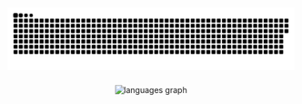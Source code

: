 <img src="https://raw.githubusercontent.com/MILKSHAKEDEAMORA/MILKSHAKEDEAMORA/output/snake.svg" alt="Snake animation" />

###

<div align="center">
  <img src="https://github-readme-stats.vercel.app/api/top-langs?username=MILKSHAKEDEAMORA&locale=en&hide_title=false&layout=compact&card_width=320&langs_count=5&theme=dracula&hide_border=false&order=2" height="150" alt="languages graph"  />
</div>

